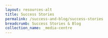 ```yaml
---
layout: resources-alt
title: Success Stories
permalink: /success-and-blog/success-stories
breadcrumb: Success Stories & Blog
collection_name: _media-centre
---
```


